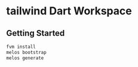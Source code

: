 # tailwind Dart Workspace

## Getting Started

```bash
fvm install
melos bootstrap
melos generate
```
